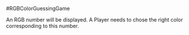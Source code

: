 #RGBColorGuessingGame

An RGB number will be displayed. A Player needs to chose the right color corresponding to this number.